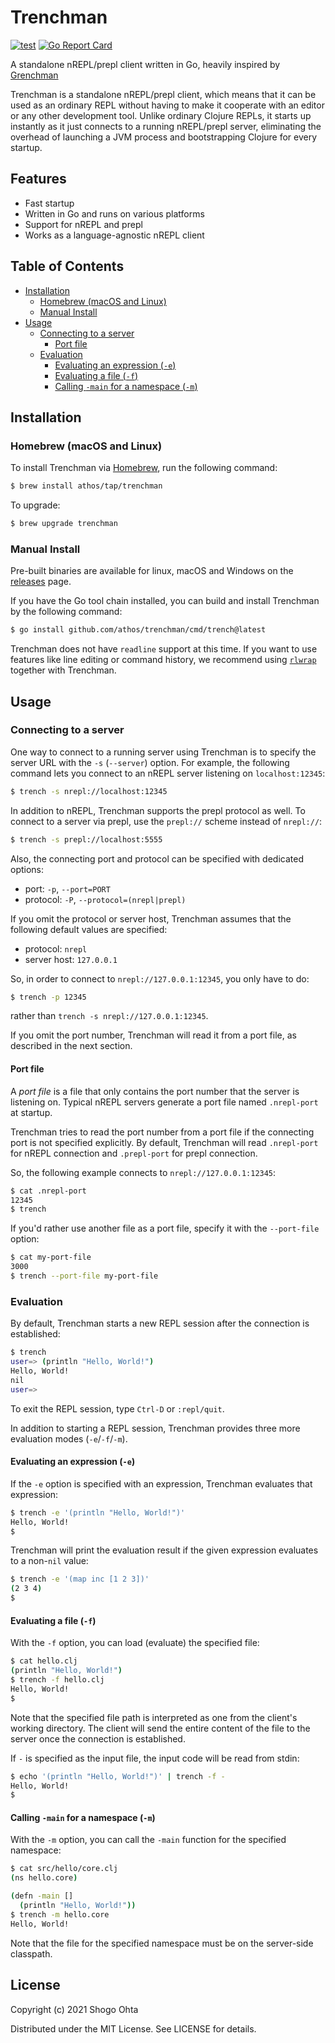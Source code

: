 # Trenchman
[![test](https://github.com/athos/trenchman/actions/workflows/test.yaml/badge.svg)](https://github.com/athos/trenchman/actions/workflows/test.yaml)
[![Go Report Card](https://goreportcard.com/badge/github.com/athos/trenchman)](https://goreportcard.com/report/github.com/athos/trenchman)

A standalone nREPL/prepl client written in Go, heavily inspired by [Grenchman](https://github.com/technomancy/grenchman)

Trenchman is a standalone nREPL/prepl client, which means that it can be used as an ordinary REPL without having to make it cooperate with an editor or any other development tool.
Unlike ordinary Clojure REPLs, it starts up instantly as it just connects to a running nREPL/prepl server, eliminating the overhead of launching a JVM process and bootstrapping Clojure for every startup.

## Features

- Fast startup
- Written in Go and runs on various platforms
- Support for nREPL and prepl
- Works as a language-agnostic nREPL client

## Table of Contents

- [Installation](#installation)
  - [Homebrew (macOS and Linux)](#homebrew-macos-and-linux)
  - [Manual Install](#manual-install)
- [Usage](#usage)
  - [Connecting to a server](#connecting-to-a-server)
    - [Port file](#port-file)
  - [Evaluation](#evaluation)
    - [Evaluating an expression (`-e`)](#evaluating-an-expression--e)
    - [Evaluating a file (`-f`)](#evaluating-a-file--f)
    - [Calling `-main` for a namespace (`-m`)](#calling--main-for-a-namespace--m)

## Installation

### Homebrew (macOS and Linux)

To install Trenchman via [Homebrew](https://brew.sh/), run the following command:

```sh
$ brew install athos/tap/trenchman
```

To upgrade:

```sh
$ brew upgrade trenchman
```

### Manual Install

Pre-built binaries are available for linux, macOS and Windows on the [releases](https://github.com/athos/trenchman/releases) page.

If you have the Go tool chain installed, you can build and install Trenchman by the following command:

```sh
$ go install github.com/athos/trenchman/cmd/trench@latest
```

Trenchman does not have `readline` support at this time. If you want to use features like line editing or command history, we recommend using [`rlwrap`](https://github.com/hanslub42/rlwrap) together with Trenchman.

## Usage

### Connecting to a server

One way to connect to a running server using Trenchman is to specify the server URL with the `-s` (`--server`) option. For example, the following command lets you connect to an nREPL server listening on `localhost:12345`:

```sh
$ trench -s nrepl://localhost:12345
```

In addition to nREPL, Trenchman supports the prepl protocol as well.
To connect to a server via prepl, use the `prepl://` scheme instead of `nrepl://`:

```sh
$ trench -s prepl://localhost:5555
```

Also, the connecting port and protocol can be specified with dedicated options:

- port: `-p`, `--port=PORT`
- protocol: `-P`, `--protocol=(nrepl|prepl)`

If you omit the protocol or server host, Trenchman assumes that the following default values are specified:

- protocol: `nrepl`
- server host: `127.0.0.1`

So, in order to connect to `nrepl://127.0.0.1:12345`, you only have to do:

```sh
$ trench -p 12345
```

rather than `trench -s nrepl://127.0.0.1:12345`.

If you omit the port number, Trenchman will read it from a port file, as described in the next section.

#### Port file

A *port file* is a file that only contains the port number that the server is listening on.
Typical nREPL servers generate a port file named `.nrepl-port` at startup.

Trenchman tries to read the port number from a port file if the connecting port is not specified explicitly. By default, Trenchman will read `.nrepl-port` for nREPL connection and `.prepl-port` for prepl connection.

So, the following example connects to `nrepl://127.0.0.1:12345`:

```sh
$ cat .nrepl-port
12345
$ trench
```

If you'd rather use another file as a port file, specify it with the `--port-file` option:

```sh
$ cat my-port-file
3000
$ trench --port-file my-port-file
```

### Evaluation

By default, Trenchman starts a new REPL session after the connection is established:

```sh
$ trench
user=> (println "Hello, World!")
Hello, World!
nil
user=>
```

To exit the REPL session, type `Ctrl-D` or `:repl/quit`.

In addition to starting a REPL session, Trenchman provides three more
evaluation modes (`-e`/`-f`/`-m`).

#### Evaluating an expression (`-e`)

If the `-e` option is specified with an expression, Trenchman evaluates that expression:

```sh
$ trench -e '(println "Hello, World!")'
Hello, World!
$
```

Trenchman will print the evaluation result if the given expression evaluates to a non-`nil` value:

```sh
$ trench -e '(map inc [1 2 3])'
(2 3 4)
$
```

#### Evaluating a file (`-f`)

With the `-f` option, you can load (evaluate) the specified file:

```sh
$ cat hello.clj
(println "Hello, World!")
$ trench -f hello.clj
Hello, World!
$
```

Note that the specified file path is interpreted as one from the client's working directory.
The client will send the entire content of the file to the server once the connection is established.

If `-` is specified as the input file, the input code will be read from stdin:

```sh
$ echo '(println "Hello, World!")' | trench -f -
Hello, World!
$
```

#### Calling `-main` for a namespace (`-m`)

With the `-m` option, you can call the `-main` function for the specified namespace:

```sh
$ cat src/hello/core.clj
(ns hello.core)

(defn -main []
  (println "Hello, World!"))
$ trench -m hello.core
Hello, World!
```

Note that the file for the specified namespace must be on the server-side classpath.

## License

Copyright (c) 2021 Shogo Ohta

Distributed under the MIT License. See LICENSE for details.

